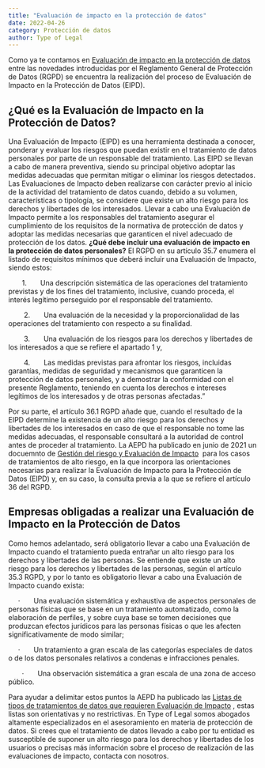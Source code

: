 ```yaml
---
title: "Evaluación de impacto en la protección de datos"
date: 2022-04-26
category: Protección de datos
author: Type of Legal
---
```


Como ya te contamos en [Evaluación de impacto en la protección de datos](https://typeoflegal.com/evaluacion-de-impacto-en-la-proteccion-de-datos-personales/ "Evaluación de impacto en la protección de datos") entre las novedades introducidas por el Reglamento General de Protección de Datos (RGPD) se encuentra la realización del proceso de Evaluación de Impacto en la Protección de Datos (EIPD).

**¿Qué es la Evaluación de Impacto en la Protección de Datos?**
-----------------------------------------------------------------

Una Evaluación de Impacto (EIPD) es una herramienta destinada a conocer, ponderar y evaluar los riesgos que puedan existir en el tratamiento de datos personales por parte de un responsable del tratamiento. Las EIPD se llevan a cabo de manera preventiva, siendo su principal objetivo adoptar las medidas adecuadas que permitan mitigar o eliminar los riesgos detectados. Las Evaluaciones de Impacto deben realizarse con carácter previo al inicio de la actividad del tratamiento de datos cuando, debido a su volumen, características o tipología, se considere que existe un alto riesgo para los derechos y libertades de los interesados. Llevar a cabo una Evaluación de Impacto permite a los responsables del tratamiento asegurar el cumplimiento de los requisitos de la normativa de protección de datos y adoptar las medidas necesarias que garanticen el nivel adecuado de protección de los datos. **¿Qué debe incluir una evaluación de impacto en la protección de datos personales?** El RGPD en su artículo 35.7 enumera el listado de requisitos mínimos que deberá incluir una Evaluación de Impacto, siendo estos:

       1.       Una descripción sistemática de las operaciones del tratamiento previstas y de los fines del tratamiento, inclusive, cuando proceda, el interés legítimo perseguido por el responsable del tratamiento.

        2.       Una evaluación de la necesidad y la proporcionalidad de las operaciones del tratamiento con respecto a su finalidad.

        3.       Una evaluación de los riesgos para los derechos y libertades de los interesados a que se refiere el apartado 1 y,

        4.       Las medidas previstas para afrontar los riesgos, incluidas garantías, medidas de seguridad y mecanismos que garanticen la protección de datos personales, y a demostrar la conformidad con el presente Reglamento, teniendo en cuenta los derechos e intereses legítimos de los interesados y de otras personas afectadas.”

Por su parte, el artículo 36.1 RGPD añade que, cuando el resultado de la EIPD determine la existencia de un alto riesgo para los derechos y libertades de los interesados en caso de que el responsable no tome las medidas adecuadas, el responsable consultará a la autoridad de control antes de proceder al tratamiento. La AEPD ha publicado en junio de 2021 un docuemnto de [Gestión del riesgo y Evaluación de Impacto](https://www.aepd.es/es/documento/gestion-riesgo-y-evaluacion-impacto-en-tratamientos-datos-personales.pdf "Gestión del riesgo y Evaluación de Impacto")  para los casos de tratamientos de alto riesgo, en la que incorpora las orientaciones necesarias para realizar la Evaluación de Impacto para la Protección de Datos (EIPD) y, en su caso, la consulta previa a la que se refiere el artículo 36 del RGPD.

**Empresas obligadas a realizar una Evaluación de Impacto en la Protección de Datos**
--------------------------------------------------------------------------------------

Como hemos adelantado, será obligatorio llevar a cabo una Evaluación de Impacto cuando el tratamiento pueda entrañar un alto riesgo para los derechos y libertades de las personas. Se entiende que existe un alto riesgo para los derechos y libertades de las personas, según el artículo 35.3 RGPD, y por lo tanto es obligatorio llevar a cabo una Evaluación de Impacto cuando exista:

     ·       Una evaluación sistemática y exhaustiva de aspectos personales de personas físicas que se base en un tratamiento automatizado, como la elaboración de perfiles, y sobre cuya base se tomen decisiones que produzcan efectos jurídicos para las personas físicas o que les afecten significativamente de modo similar;

     ·       Un tratamiento a gran escala de las categorías especiales de datos o de los datos personales relativos a condenas e infracciones penales.

       ·       Una observación sistemática a gran escala de una zona de acceso público.

Para ayudar a delimitar estos puntos la AEPD ha publicado las [Listas de tipos de tratamientos de datos que requieren Evaluación de Impacto](https://www.aepd.es/es/documento/listas-dpia-es-35-4.pdf "Listas de tipos de tratamientos de datos que requieren Evaluación de Impacto") , estas listas son orientativas y no restrictivas. En Type of Legal somos abogados altamente especializados en el asesoramiento en materia de protección de datos. Si crees que el tratamiento de datos llevado a cabo por tu entidad es susceptible de suponer un alto riesgo para los derechos y libertades de los usuarios o precisas más información sobre el proceso de realización de las evaluaciones de impacto, contacta con nosotros.
